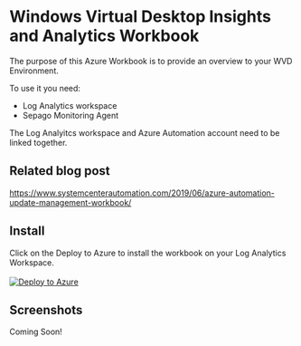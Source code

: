 # Windows Virtual Desktop Insights and Analytics Workbook

The purpose of this Azure Workbook is to provide an overview to your WVD Environment. 

To use it you need:
- Log Analytics workspace
- Sepago Monitoring Agent

The Log Analyitcs workspace and Azure Automation account need to be linked together.

## Related blog post
https://www.systemcenterautomation.com/2019/06/azure-automation-update-management-workbook/

## Install
Click on the Deploy to Azure to install the workbook on your Log Analytics Workspace.
<br> <br>
[![Deploy to Azure](https://aka.ms/deploytoazurebutton)]((https://aka.ms/deploytoazurebutton)]https://portal.azure.com/#create/Microsoft.Template/uri/https%3A%2F%2Fraw.githubusercontent.com%2Fml58158%2FWVDAnalytics%2Fmaster%2Fazuredeploy.json)


## Screenshots

Coming Soon!
